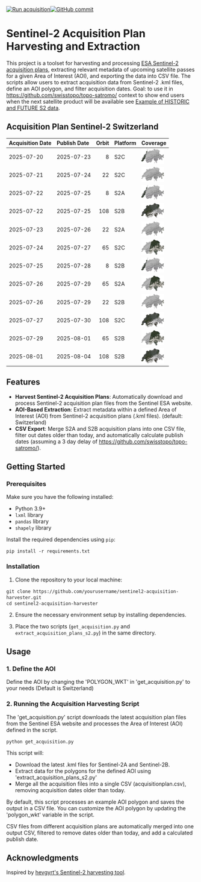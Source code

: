 [![Run acquisition](https://github.com/davidoesch/Sentinel-2-Acquisition-Plan-Harvesting/actions/workflows/run_acquisition.yml/badge.svg)](https://github.com/davidoesch/Sentinel-2-Acquisition-Plan-Harvesting/actions/workflows/run_acquisition.yml)[![GitHub commit](https://img.shields.io/github/last-commit/davidoesch/Sentinel-2-Acquisition-Plan-Harvesting)](https://github.com/davidoesch/Sentinel-2-Acquisition-Plan-Harvesting/commits/main)

# Sentinel-2 Acquisition Plan Harvesting and Extraction

This project is a toolset for harvesting and processing [ESA Sentinel-2 acquisition plans](https://sentinel.esa.int/web/sentinel/copernicus/sentinel-2/acquisition-plans), extracting relevant metadata of upcoming satellite passes for a given Area of Interest (AOI), and exporting the data into CSV file. The scripts allow users to extract acquisition data from Sentinel-2 .kml files, define an AOI polygon, and filter acquisition dates. Goal: to use it in https://github.com/swisstopo/topo-satromo/ context to show end users when the next satellite product will be available see [Example of HISTORIC and FUTURE S2 data](https://davidoesch.github.io/Sentinel-2-Acquisition-Plan-Harvesting/calendar.html).

## Acquisition Plan Sentinel-2 Switzerland
| Acquisition Date   | Publish Date   |   Orbit | Platform   | Coverage                    |
|:-------------------|:---------------|--------:|:-----------|:----------------------------|
| 2025-07-20         | 2025-07-23     |       8 | S2C        | ![Coverage](assets/8.png)   |
| 2025-07-21         | 2025-07-24     |      22 | S2C        | ![Coverage](assets/22.png)  |
| 2025-07-22         | 2025-07-25     |       8 | S2A        | ![Coverage](assets/8.png)   |
| 2025-07-22         | 2025-07-25     |     108 | S2B        | ![Coverage](assets/108.png) |
| 2025-07-23         | 2025-07-26     |      22 | S2A        | ![Coverage](assets/22.png)  |
| 2025-07-24         | 2025-07-27     |      65 | S2C        | ![Coverage](assets/65.png)  |
| 2025-07-25         | 2025-07-28     |       8 | S2B        | ![Coverage](assets/8.png)   |
| 2025-07-26         | 2025-07-29     |      65 | S2A        | ![Coverage](assets/65.png)  |
| 2025-07-26         | 2025-07-29     |      22 | S2B        | ![Coverage](assets/22.png)  |
| 2025-07-27         | 2025-07-30     |     108 | S2C        | ![Coverage](assets/108.png) |
| 2025-07-29         | 2025-08-01     |      65 | S2B        | ![Coverage](assets/65.png)  |
| 2025-08-01         | 2025-08-04     |     108 | S2B        | ![Coverage](assets/108.png) |

## Features

- **Harvest Sentinel-2 Acquisition Plans**: Automatically download and process Sentinel-2 acquisition plan files from the Sentinel ESA website.
- **AOI-Based Extraction**: Extract metadata within a defined Area of Interest (AOI) from Sentinel-2 acquisition plans (.kml files). (default: Switzerland)
- **CSV Export**: Merge S2A and S2B  acquisition plans into one CSV file, filter out dates older than today, and automatically calculate publish dates (assuming a 3 day delay of https://github.com/swisstopo/topo-satromo/).

## Getting Started

### Prerequisites

Make sure you have the following installed:

- Python 3.9+
- `lxml` library
- `pandas` library
- `shapely` library

Install the required dependencies using `pip`:

```
pip install -r requirements.txt
```
### Installation
1. Clone the repository to your local machine:

```
git clone https://github.com/yourusername/sentinel2-acquisition-harvester.git
cd sentinel2-acquisition-harvester
```
2. Ensure the necessary environment setup by installing dependencies.

3. Place the two scripts (`get_acquisition.py` and `extract_acquisition_plans_s2.py`) in the same directory.

## Usage
### 1. Define the AOI
Define the AOI by changing the 'POLYGON_WKT' in 'get_acquisition.py' to your needs (Default is Switzerland)

### 2. Running the Acquisition Harvesting Script
The 'get_acquisition.py' script downloads the latest acquisition plan files from the Sentinel ESA website and processes the Area of Interest (AOI) defined in the script.
```
python get_acquisition.py
```
This script will:

- Download the latest .kml files for Sentinel-2A and Sentinel-2B.
- Extract data for the polygons for the defined AOI using  'extract_acquisition_plans_s2.py'
- Merge all the acquisition files into a single CSV (acquisitionplan.csv), removing acquisition dates older than today.

By default, this script processes an example AOI polygon and saves the output in a CSV file. You can customize the AOI polygon by updating the 'polygon_wkt' variable in the script.

CSV files from different acquisition plans are automatically merged into one output CSV, filtered to remove dates older than today, and add a calculated publish date.

## Acknowledgments
Inspired by [hevgyrt's Sentinel-2 harvesting tool](https://github.com/hevgyrt/harvest_sentinel_acquisition_plans/).



